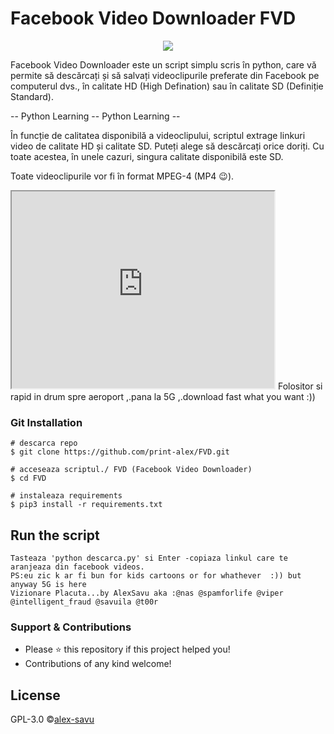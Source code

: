 # Facebook Video Downloader FVD

<p align="center">
  <img src="https://user-images.githubusercontent.com/63598548/79130552-0e375200-7d9f-11ea-8adf-d829a286abe4.png">
</p>

Facebook Video Downloader este un script simplu scris în python, care vă permite să descărcați și să salvați videoclipurile preferate din Facebook pe computerul dvs., în calitate HD (High Defination) sau în calitate SD (Definiție Standard).

-- Python Learning -- Python Learning -- 

În funcție de calitatea disponibilă a videoclipului, scriptul extrage linkuri video de calitate HD și calitate SD. Puteți alege să descărcați orice doriți. Cu toate acestea, în unele cazuri, singura calitate disponibilă este SD.

Toate videoclipurile vor fi în format MPEG-4 (MP4 😉).
 <iframe width="420" height="315"
src="https://www.youtube.com/watch?v=3iUAHf7Knpo">
</iframe> 
Folositor si rapid in drum spre aeroport ,.pana la 5G ,.download fast what you want :)) 

### Git Installation
```
# descarca repo
$ git clone https://github.com/print-alex/FVD.git

# acceseaza scriptul./ FVD (Facebook Video Downloader)
$ cd FVD

# instaleaza requirements 
$ pip3 install -r requirements.txt
```
## Run the script 
```
Tasteaza 'python descarca.py' si Enter -copiaza linkul care te aranjeaza din facebook videos.
PS:eu zic k ar fi bun for kids cartoons or for whathever  :)) but anyway 5G is here 
Vizionare Placuta...by AlexSavu aka :@nas @spamforlife @viper @intelligent_fraud @savuila @t00r 
```

### Support & Contributions
- Please ⭐️ this repository if this project helped you!
- Contributions of any kind welcome! 

## License
GPL-3.0 ©[alex-savu](https://github.com/print-alex/)

